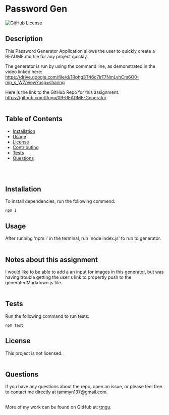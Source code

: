 # Password Gen
  ![GitHub License](https://img.shields.io/badge/License-None-blue)

  ## Description
  This Password Generator Application allows the user to quickly create a README.md file for any project quickly.

  The generator is run by using the command line, as demonstrated in the video linked here:
  https://drive.google.com/file/d/1Rphg3T46c7lrT7NmLvhCm6O0-mp_s_W7/view?usp=sharing

  Here is the link to the GitHub Repo for this assignment:
  https://github.com/ttngu/09-README-Generator
  <br>
  <br>

  ## Table of Contents
  * [Installation](#Installation)
  * [Usage](#Usage)
  * [License](#License)
  * [Contributing](#Contributing)
  * [Tests](#Tests)
  * [Questions](#Questions)
 <br>
 <br>

  ## Installation
  To install dependencies, run the following commend:
```
npm i
```


  ## Usage
  After running 'npm i' in the terminal, run 'node index.js' to run to generator.
  <br>
  <br>

  ## Notes about this assignment
  I would like to be able to add a an input for images in this generator, but was having trouble getting the user's link to propertly push to the generatedMarkdown.js file.
  <br>
  <br>

  ## Tests
  Run the following command to run tests:
```
npm test
```


  ## License
  This project is not licensed.
  <br>
  <br>

  ## Questions
  If you have any questions about the repo, open an issue, or please feel free to contact me directly at tammyn137@gmail.com. 
  <br>
  <br>
  
  More of my work can be found on GitHub at: [ttngu](https://github.com/ttngu/).